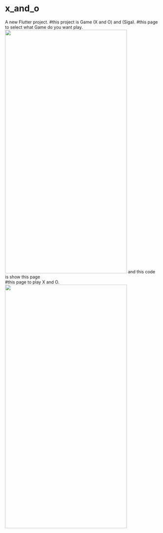 # x_and_o

A new Flutter project.
#this project is Game (X and O) and (Siga).
#this page to select what Game do you want play.
<image src="screen%20shot/1638818230083.jpg" width=400 height=800>
 and this code is show this page  
#this page to play X and O.
<image src="screen%20shot/1638817691306.jpg" width=400 height=800>
